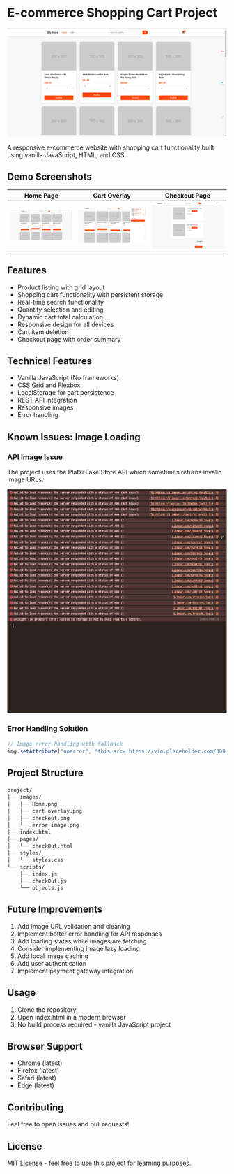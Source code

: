 # E-commerce Shopping Cart Project

![Project Preview](/images/Home.png)

A responsive e-commerce website with shopping cart functionality built using vanilla JavaScript, HTML, and CSS.

## Demo Screenshots

| Home Page | Cart Overlay | Checkout Page |
|-----------|--------------|---------------|
|![Home](images/Home.png)|![Cart](images/cart%20overlay.png)|![Checkout](images/checkout.png)|

## Features
- Product listing with grid layout
- Shopping cart functionality with persistent storage
- Real-time search functionality
- Quantity selection and editing
- Dynamic cart total calculation
- Responsive design for all devices
- Cart item deletion
- Checkout page with order summary

## Technical Features
- Vanilla JavaScript (No frameworks)
- CSS Grid and Flexbox
- LocalStorage for cart persistence
- REST API integration
- Responsive images
- Error handling

## Known Issues: Image Loading

### API Image Issue
The project uses the Platzi Fake Store API which sometimes returns invalid image URLs:

![Image Error Example](images/error%20image.png)

### Error Handling Solution
```javascript
// Image error handling with fallback
img.setAttribute("onerror", "this.src='https://via.placeholder.com/300'")
```

## Project Structure
```
project/
├── images/
│   ├── Home.png
│   ├── cart overlay.png
│   ├── checkout.png
│   └── error image.png
├── index.html
├── pages/
│   └── checkOut.html
├── styles/
│   └── styles.css
└── scripts/
    ├── index.js
    ├── checkOut.js
    └── objects.js
```



## Future Improvements
1. Add image URL validation and cleaning
2. Implement better error handling for API responses
3. Add loading states while images are fetching
4. Consider implementing image lazy loading
5. Add local image caching
6. Add user authentication
7. Implement payment gateway integration

## Usage
1. Clone the repository
2. Open index.html in a modern browser
3. No build process required - vanilla JavaScript project

## Browser Support
- Chrome (latest)
- Firefox (latest)
- Safari (latest)
- Edge (latest)

## Contributing
Feel free to open issues and pull requests!

## License
MIT License - feel free to use this project for learning purposes.
